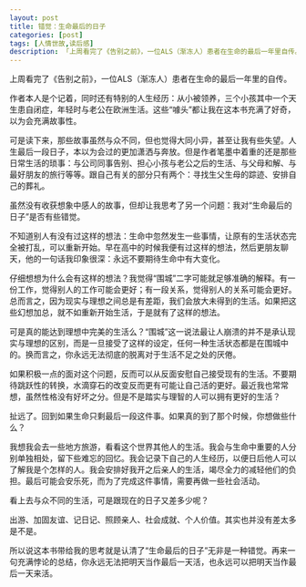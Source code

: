 ```yaml
---
layout: post  
title: 错觉：生命最后的日子  
categories: [post]  
tags: [人情世故,读后感]  
description: 「上周看完了《告别之前》，一位ALS（渐冻人）患者在生命的最后一年里自传。」   
---
```

上周看完了《告别之前》，一位ALS（渐冻人）患者在生命的最后一年里的自传。

作者本人是个记着，同时还有特别的人生经历：从小被领养，三个小孩其中一个天生患自闭症，年轻时与老公在欧洲生活。这些“噱头”都让我在这本书充满了好奇，以为会充满故事性。

可是读下来，那些故事虽然与众不同，但也觉得大同小异，甚至让我有些失望。人生最后一段日子，本以为会过的更加潇洒与奔放。但是作者笔墨中着重的还是那些日常生活的琐事：与公司同事告别、担心小孩与老公之后的生活、与父母和解、与最好朋友的旅行等等。跟自己有关的部分只有两个：寻找生父生母的踪迹、安排自己的葬礼。

虽然没有收获想象中感人的故事，但却让我思考了另一个问题：我对“生命最后的日子”是否有些错觉。

不知道别人有没有过这样的想法：生命中忽然发生一些事情，让原有的生活状态完全被打乱，可以重新开始。早在高中的时候我便有过这样的想法，然后更朋友聊天，他的一句话我印象很深：永远不要期待生命中有大变化。

仔细想想为什么会有这样的想法？我觉得“围城”二字可能就足够准确的解释。有一份工作，觉得别人的工作可能会更好；有一段关系，觉得别人的关系可能会更好。总而言之，因为现实与理想之间总是有差距，我们会放大未得到的生活。如果把这些幻想加总，就不如重新开始生活，于是就有了这样的想法。

可是真的能达到理想中完美的生活么？“围城”这一说法最让人崩溃的并不是承认现实与理想的区别，而是一旦接受了这样的设定，任何一种生活状态都是在围城中的。换而言之，你永远无法彻底的脱离对于生活不足之处的厌倦。

如果积极一点的面对这个问题，反而可以从反面安慰自己接受现有的生活。不要期待跳跃性的转换，水滴穿石的改变反而更有可能让自己活的更好。最近我也常常想，虽然性格没有好坏之分。但是不是踏实与理智的人可以拥有更好的生活？

扯远了。回到如果生命只剩最后一段这件事。如果真的到了那个时候，你想做些什么？

我想我会去一些地方旅游，看看这个世界其他人的生活。我会与生命中重要的人分别单独相处，留下些难忘的回忆。我会记录下自己的人生经历，以便日后他人可以了解我是个怎样的人。我会安排好我开之后亲人的生活，竭尽全力的减轻他们的负担。最后可能会安乐死，而为了完成这件事情，需要再做一些社会活动。

看上去与众不同的生活，可是跟现在的日子又差多少呢？

出游、加固友谊、记日记、照顾亲人、社会成就、个人价值。其实也并没有差太多是不是。

所以说这本书带给我的思考就是认清了“生命最后的日子”无非是一种错觉。再来一句充满悖论的总结，你永远无法把明天当作最后一天活，也永远可以把明天当作最后一天来活。
